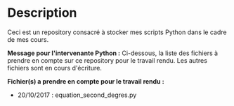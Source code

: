 # Description

Ceci est un repository consacré à stocker mes scripts Python dans le cadre de mes cours.

**Message pour l'intervenante Python :** Ci-dessous, la liste des fichiers à prendre en compte sur ce repository pour le travail rendu. Les autres fichiers sont en cours d'écriture.

**Fichier(s) a prendre en compte pour le travail rendu :**

* 20/10/2017 : equation_second_degres.py
